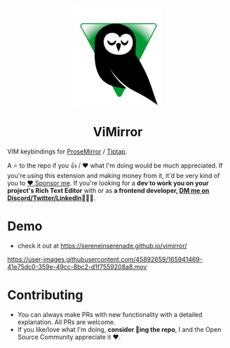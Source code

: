<p align="center">
  <img src="src/assets/vimirror-logo.svg" width="200"/>
</p>

<h1 align="center"> ViMirror </h1>

VIM keybindings for [ProseMirror](https://prosemirror.net) / [Tiptap](https://tiptap.dev).

A ⭐️ to the repo if you 👍 / ❤️  what I'm doing would be much appreciated. If you're using this extension and making money from it, it'd be very kind of you to [:heart: Sponsor me](https://github.com/sponsors/laike9m). If you're looking for a **dev to work you on your project's Rich Text Editor** with or as **a frontend developer, [DM me on Discord/Twitter/LinkedIn](https://github.com/sereneinserenade)👨‍💻🤩**.


# Demo

- check it out at https://sereneinserenade.github.io/vimirror/

https://user-images.githubusercontent.com/45892659/165941469-41e75dc0-359e-49cc-8bc2-d1f7559208a8.mov

# Contributing

- You can always make PRs with new functionality with a detailed explanation. All PRs are welcome.
- If you like/love what I'm doing, **consider 🌟ing the repo**, I and the Open Source Community appreciate it ❤️.
